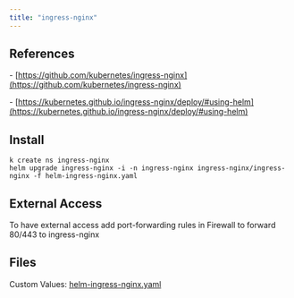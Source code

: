 ```yaml
---
title: "ingress-nginx"
---
```

## References

\- [https://github.com/kubernetes/ingress-nginx](https://github.com/kubernetes/ingress-nginx)

\- [https://kubernetes.github.io/ingress-nginx/deploy/#using-helm](https://kubernetes.github.io/ingress-nginx/deploy/#using-helm)

## Install

```plaintext
k create ns ingress-nginx
helm upgrade ingress-nginx -i -n ingress-nginx ingress-nginx/ingress-nginx -f helm-ingress-nginx.yaml
```

## External Access

To have external access add port-forwarding rules in Firewall to forward 80/443 to ingress-nginx

## Files

Custom Values: [helm-ingress-nginx.yaml](/Kubernetes/helm-ingress-nginx.yaml)
